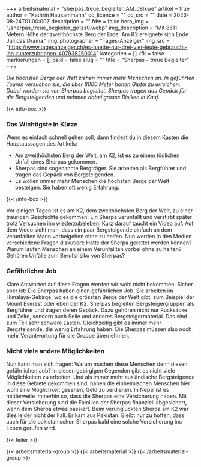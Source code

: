 +++
arbeitsmaterial = "sherpas_treue_begleiter_AM_c8lxwe"
artikel = true
author = "Kathrin Hausammann"
cc_licence = ""
cc_src = ""
date = 2023-08-24T01:00:00Z
description = ""
fdw = false
hero_img = "/sherpas_treue_begleiter_go1zs0.webp"
img_description = "Mit 8611 Metern Höhe der zweithöchste Berg der Erde: Am K2 ereignete sich Ende Juli das Drama."
img_photographer = "Tages-Anzeiger"
img_src = "https://www.tagesanzeiger.ch/es-haette-nur-drei-vier-leute-gebraucht-ihn-runterzubringen-407938250014"
kategorien = []
kfk = false
markierungen = []
paid = false
slug = ""
title = "Sherpas – treue Begleiter"
+++

_Die höchsten Berge der Welt ziehen immer mehr Menschen an. In geführten Touren versuchen sie, die über 8000 Meter hohen Gipfel zu erreichen. Dabei werden sie von Sherpas begleitet. Sherpas tragen das Gepäck für die Bergsteigenden und nehmen dabei grosse Risiken in Kauf._

{{< info-box >}} <h3>Das Wichtigste in Kürze</h3>

<p>Wenn es einfach schnell gehen soll, dann findest du in diesem Kasten die Hauptaussagen des Artikels:</p>

<ul>

<li>Am zweithöchsten Berg der Welt, am K2, ist es zu einem tödlichen Unfall eines Sherpas gekommen.</li>

<li>Sherpas sind sogenannte Bergträger. Sie arbeiten als Bergführer und tragen das Gepäck von Bergsteigenden.</li>

<li>Es wollen immer mehr Menschen die höchsten Berge der Welt besteigen. Sie haben oft wenig Erfahrung.</li>

</ul> {{< /info-box >}}

Vor einigen Tagen ist es am K2, dem zweithöchsten Berg der Welt, zu einer traurigen Geschichte gekommen: Ein Sherpa verunfallt und verstirbt später trotz Versuchen ihn wiederzubeleben. Kurz darauf taucht ein Video auf. Auf dem Video sieht man, dass ein paar Bergsteigende einfach an dem verunfallten Mann vorbeigehen ohne zu helfen. Nun werden in den Medien verschiedene Fragen diskutiert: Hätte der Sherpa gerettet werden können? Warum laufen Menschen an einem Verunfallten vorbei ohne zu helfen? Gehören Unfälle zum Berufsrisiko von Sherpas?

### Gefährlicher Job

Klare Antworten auf diese Fragen werden wir wohl nicht bekommen. Sicher aber ist: Die Sherpas haben einen gefährlichen Job. Sie arbeiten im Himalaya-Gebirge, wo es die grössten Berge der Welt gibt, zum Beispiel der Mount Everest oder eben der K2. Sherpas begleiten Bergsteigergruppen als Bergführer und tragen deren Gepäck. Dazu gehören nicht nur Rucksäcke und Zelte, sondern auch Seile und anderes Bergsteigermaterial. Das sind zum Teil sehr schwere Lasten. Gleichzeitig gibt es immer mehr Bergsteigende, die wenig Erfahrung haben. Die Sherpas müssen also noch mehr Verantwortung für die Gruppe übernehmen.

### Nicht viele andere Möglichkeiten

Nun kann man sich fragen: Warum machen diese Menschen denn diesen gefährlichen Job? In diesen gebirgigen Gegenden gibt es nicht viele Möglichkeiten zu arbeiten. Und als immer mehr ausländische Bergsteigende in diese Gebiete gekommen sind, haben die einheimischen Menschen hier wohl eine Möglichkeit gesehen, Geld zu verdienen. In Nepal ist es mittlerweile immerhin so, dass die Sherpas eine Versicherung haben. Mit dieser Versicherung sind die Familien der Sherpas finanziell abgesichert, wenn dem Sherpa etwas passiert. Beim verunglückten Sherpa am K2 war dies leider nicht der Fall. Er kam aus Pakistan. Bleibt nur zu hoffen, dass auch für die pakistanischen Sherpas bald eine solche Versicherung ins Leben gerufen wird.

{{< teiler >}}

{{< arbeitsmaterial-group >}}
{{< arbeitsmaterial >}}
{{< /arbeitsmaterial-group >}}
